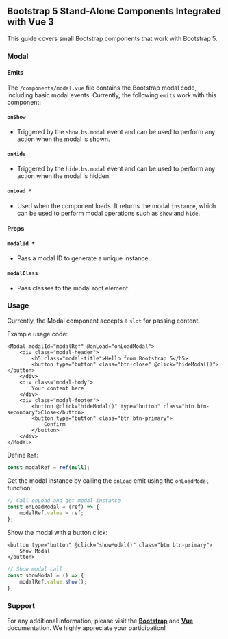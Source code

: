 ## Bootstrap 5 Stand-Alone Components Integrated with Vue 3

This guide covers small Bootstrap components that work with Bootstrap 5.

### Modal

#### Emits

The `/components/modal.vue` file contains the Bootstrap modal code, including basic modal events. Currently, the following `emits` work with this component:

#### `onShow`
- Triggered by the `show.bs.modal` event and can be used to perform any action when the modal is shown.

#### `onHide`
- Triggered by the `hide.bs.modal` event and can be used to perform any action when the modal is hidden.

#### `onLoad *`
- Used when the component loads. It returns the modal `instance`, which can be used to perform modal operations such as `show` and `hide`.

#### Props

#### `modalId *`
- Pass a modal ID to generate a unique instance.

#### `modalClass`
- Pass classes to the modal root element.

### Usage

Currently, the Modal component accepts a `slot` for passing content.

Example usage code:

```vue
<Modal modalId="modalRef" @onLoad="onLoadModal">
    <div class="modal-header">
        <h5 class="modal-title">Hello from Bootstrap 5</h5>
        <button type="button" class="btn-close" @click="hideModal()"></button>
    </div>
    <div class="modal-body">
        Your content here
    </div>
    <div class="modal-footer">
        <button @click="hideModal()" type="button" class="btn btn-secondary">Close</button>
        <button type="button" class="btn btn-primary">
            Confirm
        </button>
    </div>
</Modal>
```

Define `Ref`:

```js
const modalRef = ref(null);
```

Get the modal instance by calling the `onLoad` emit using the `onLoadModal` function:

```js
// Call onLoad and get modal instance 
const onLoadModal = (ref) => {
    modalRef.value = ref;
};
```

Show the modal with a button click:

```vue
<button type="button" @click="showModal()" class="btn btn-primary">
    Show Modal
</button>
```

```js
// Show modal call
const showModal = () => {
    modalRef.value.show();
};
```

### Support

For any additional information, please visit the [**Bootstrap**](https://getbootstrap.com/) and [**Vue**](https://vuejs.org/) documentation. We highly appreciate your participation!